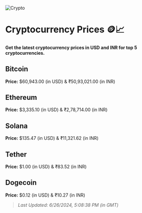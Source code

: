 
![Crypto](https://www.techguide.com.au/wp-content/uploads/2020/11/crypto3.jpeg)

# Cryptocurrency Prices 🪙📈

#### Get the latest cryptocurrency prices in USD and INR for top 5 cryptocurrencies.

## Bitcoin

**Price:** $60,943.00 (in USD) & ₹50,93,021.00 (in INR)

## Ethereum

**Price:** $3,335.10 (in USD) & ₹2,78,714.00 (in INR)

## Solana

**Price:** $135.47 (in USD) & ₹11,321.62 (in INR)

## Tether

**Price:** $1.00 (in USD) & ₹83.52 (in INR)

## Dogecoin

**Price:** $0.12 (in USD) & ₹10.27 (in INR)

> _Last Updated: 6/26/2024, 5:08:38 PM (in GMT)_
